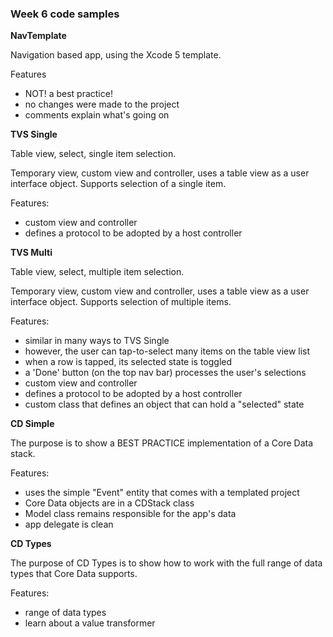 ### Week 6 code samples

**NavTemplate**

Navigation based app, using the Xcode 5 template.

Features
- NOT! a best practice!
- no changes were made to the project
- comments explain what's going on

**TVS Single**

Table view, select, single item selection.

Temporary view, custom view and controller, uses a table view as a user interface object. Supports selection of a single item.

Features:
- custom view and controller
- defines a protocol to be adopted by a host controller

**TVS Multi**

Table view, select, multiple item selection.

Temporary view, custom view and controller, uses a table view as a user interface object. Supports selection of multiple items.

Features:
- similar in many ways to TVS Single
- however, the user can tap-to-select many items on the table view list
- when a row is tapped, its selected state is toggled 
- a 'Done' button (on the top nav bar) processes the user's selections
- custom view and controller
- defines a protocol to be adopted by a host controller
- custom class that defines an object that can hold a "selected" state

**CD Simple**

The purpose is to show a BEST PRACTICE implementation of a Core Data stack.

Features:
- uses the simple "Event" entity that comes with a templated project
- Core Data objects are in a CDStack class
- Model class remains responsible for the app's data
- app delegate is clean

**CD Types**

The purpose of CD Types is to show how to work with the full range of data types that Core Data supports. 

Features:
- range of data types
- learn about a value transformer

